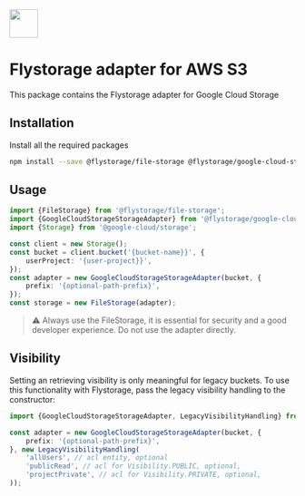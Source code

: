 <img src="https://raw.githubusercontent.com/duna-oss/flystorage/main/flystorage.svg" width="50px" height="50px" />

# Flystorage adapter for AWS S3

This package contains the Flystorage adapter for Google Cloud Storage

## Installation

Install all the required packages

```bash
npm install --save @flystorage/file-storage @flystorage/google-cloud-storage @google-cloud/storage
```

## Usage

```typescript
import {FileStorage} from '@flystorage/file-storage';
import {GoogleCloudStorageStorageAdapter} from '@flystorage/google-cloud-storage';
import {Storage} from '@google-cloud/storage';

const client = new Storage();
const bucket = client.bucket('{bucket-name}}', {
    userProject: '{user-project}}',
});
const adapter = new GoogleCloudStorageStorageAdapter(bucket, {
    prefix: '{optional-path-prefix}',
});
const storage = new FileStorage(adapter);
```

> ⚠️ Always use the FileStorage, it is essential for security and a good developer
> experience. Do not use the adapter directly.

## Visibility

Setting an retrieving visibility is only meaningful for legacy buckets. To use this functionality
with Flystorage, pass the legacy visibility handling to the constructor:

```typescript
import {GoogleCloudStorageStorageAdapter, LegacyVisibilityHandling} from '@flystorage/google-cloud-storage';

const adapter = new GoogleCloudStorageStorageAdapter(bucket, {
    prefix: '{optional-path-prefix}',
}, new LegacyVisibilityHandling(
    'allUsers', // acl entity, optional
    'publicRead', // acl for Visibility.PUBLIC, optional,
    'projectPrivate', // acl for Visibility.PRIVATE, optional,
));
```

